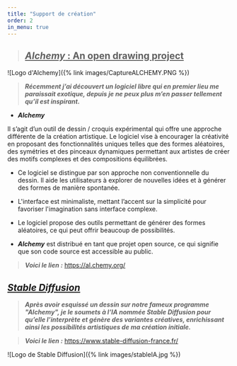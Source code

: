 ```yaml
---
title: "Support de création"
order: 2
in_menu: true
---
```

> ## <ins>***Alchemy*** : An open drawing project<ins>

![Logo d'Alchemy]({% link images/CaptureALCHEMY.PNG %})


> ***Récemment j’ai découvert un logiciel libre qui en premier lieu me paraissait exotique, depuis je ne peux plus m’en passer tellement qu’il est inspirant.***


- ***Alchemy***  

Il s’agit d’un outil de dessin / croquis expérimental qui offre une approche différente de la création artistique. Le logiciel vise à encourager la créativité en proposant des fonctionnalités uniques telles que des formes aléatoires, des symétries et des pinceaux dynamiques permettant aux artistes de créer des motifs complexes et des compositions équilibrées.

- Ce logiciel se distingue par son approche non conventionnelle du dessin. Il aide les utilisateurs à explorer de nouvelles idées et à générer des formes de manière spontanée.

- L'interface est minimaliste, mettant l’accent sur la simplicité pour favoriser l'imagination sans interface complexe.

- Le logiciel propose des outils permettant de générer des formes aléatoires, ce qui peut offrir beaucoup de possibilités.


- ***Alchemy*** est distribué en tant que projet open source, ce qui signifie que son code source est accessible au public. 

>  ***Voici le lien :***
<https://al.chemy.org/> 

## <ins> ***Stable Diffusion*** <ins>


> ***Après avoir esquissé un dessin sur notre fameux programme "Alchemy", je le soumets à l’IA nommée Stable Diffusion pour qu’elle l’interprète et génère des variantes créatives, enrichissant ainsi les possibilités artistiques de ma création initiale.***

> ***Voici le lien :***
<https://www.stable-diffusion-france.fr/> 

![Logo de Stable Diffusion]({% link images/stableIA.jpg %}) 